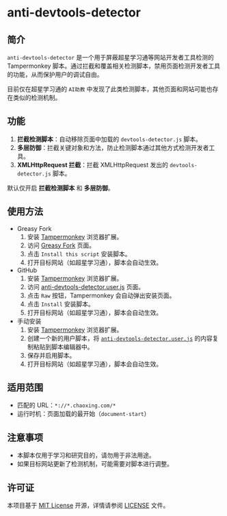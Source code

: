 # anti-devtools-detector

## 简介
`anti-devtools-detector` 是一个用于屏蔽超星学习通等网站开发者工具检测的 Tampermonkey 脚本。通过拦截和覆盖相关检测脚本，禁用页面检测开发者工具的功能，从而保护用户的调试自由。

目前仅在超星学习通的 `AI助教` 中发现了此类检测脚本，其他页面和网站可能也存在类似的检测机制。

## 功能
1. **拦截检测脚本**：自动移除页面中加载的 `devtools-detector.js` 脚本。
2. **多层防御**：拦截关键对象和方法，防止检测脚本通过其他方式检测开发者工具。
3. **XMLHttpRequest 拦截**：拦截 XMLHttpRequest 发出的 `devtools-detector.js` 脚本。

默认仅开启 **拦截检测脚本** 和 **多层防御**。

## 使用方法

- Greasy Fork
  1. 安装 [Tampermonkey](https://www.tampermonkey.net/) 浏览器扩展。
  2. 访问 [Greasy Fork](https://greasyfork.org/zh-CN/scripts/531024-%E5%B1%8F%E8%94%BD-devtools-%E6%A3%80%E6%B5%8B) 页面。
  3. 点击 `Install this script` 安装脚本。
  4. 打开目标网站（如超星学习通），脚本会自动生效。
- GitHub
  1. 安装 [Tampermonkey](https://www.tampermonkey.net/) 浏览器扩展。
  2. 访问 [anti-devtools-detector.user.js](anti-devtools-detector.user.js) 页面。
  3. 点击 `Raw` 按钮，Tampermonkey 会自动弹出安装页面。
  4. 点击 `Install` 安装脚本。
  5. 打开目标网站（如超星学习通），脚本会自动生效。
- 手动安装
  1. 安装 [Tampermonkey](https://www.tampermonkey.net/) 浏览器扩展。
  2. 创建一个新的用户脚本，将 [`anti-devtools-detector.user.js`](anti-devtools-detector.user.js) 的内容复制粘贴到脚本编辑器中。
  3. 保存并启用脚本。
  4. 打开目标网站（如超星学习通），脚本会自动生效。

## 适用范围
- 匹配的 URL：`*://*.chaoxing.com/*`
- 运行时机：页面加载的最开始（`document-start`）

## 注意事项
- 本脚本仅用于学习和研究目的，请勿用于非法用途。
- 如果目标网站更新了检测机制，可能需要对脚本进行调整。

## 许可证
本项目基于 [MIT License](LICENSE) 开源，详情请参阅 [LICENSE](LICENSE) 文件。